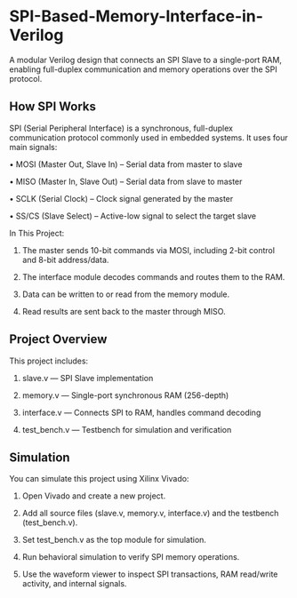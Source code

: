 # SPI-Based-Memory-Interface-in-Verilog
A modular Verilog design that connects an SPI Slave to a single-port RAM, enabling full-duplex communication and memory operations over the SPI protocol.

## How SPI Works
SPI (Serial Peripheral Interface) is a synchronous, full-duplex communication protocol commonly used in embedded systems. It uses four main signals:

• MOSI (Master Out, Slave In) – Serial data from master to slave

• MISO (Master In, Slave Out) – Serial data from slave to master

• SCLK (Serial Clock) – Clock signal generated by the master

• SS/CS (Slave Select) – Active-low signal to select the target slave

In This Project:

1. The master sends 10-bit commands via MOSI, including 2-bit control and 8-bit address/data.

2. The interface module decodes commands and routes them to the RAM.

3. Data can be written to or read from the memory module.

4. Read results are sent back to the master through MISO.

## Project Overview
This project includes:
1. slave.v — SPI Slave implementation

2. memory.v — Single-port synchronous RAM (256-depth)

3. interface.v — Connects SPI to RAM, handles command decoding

4. test_bench.v — Testbench for simulation and verification

## Simulation
You can simulate this project using Xilinx Vivado:
1. Open Vivado and create a new project.

2. Add all source files (slave.v, memory.v, interface.v) and the testbench (test_bench.v).

3. Set test_bench.v as the top module for simulation.

4. Run behavioral simulation to verify SPI memory operations.

5. Use the waveform viewer to inspect SPI transactions, RAM read/write activity, and internal signals.
